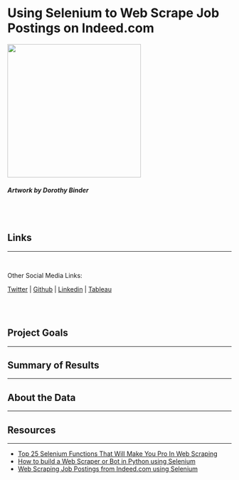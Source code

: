 # __Using Selenium to Web Scrape Job Postings on Indeed.com__

<img src="https://raw.githubusercontent.com/drusho/webscrapping/main/assets/spider_web.jpg" height="300">

##### Artwork by Dorothy Binder

<br>
<br>


## Links
---


<br>

Other Social Media Links:

  [Twitter](https://twitter.com/drusho)  |  [Github](https://github.com/drusho)  |  [Linkedin](https://linkedin.com/in/davidrusho)  |  [Tableau](https://public.tableau.com/app/profile/drusho)

<br>

<br>


## Project Goals
---




## Summary of Results
---


## About the Data
---


## Resources
---

- [Top 25 Selenium Functions That Will Make You Pro In Web Scraping](https://towardsdatascience.com/top-25-selenium-functions-that-will-make-you-pro-in-web-scraping-5c937e027244)
- [How to build a Web Scraper or Bot in Python using Selenium](https://medium.com/daily-programming-tips/how-to-build-a-web-scraper-or-bot-in-python-using-selenium-2815f20023f7)
- [Web Scraping Job Postings from Indeed.com using Selenium](https://towardsdatascience.com/web-scraping-job-postings-from-indeed-com-using-selenium-5ae58d155daf)
